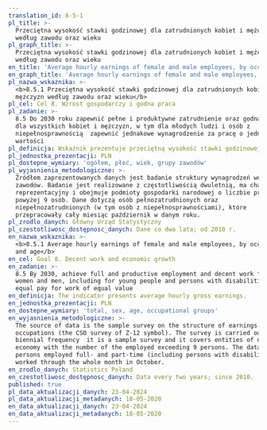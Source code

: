 ```yaml
---
translation_id: 8-5-1
pl_title: >-
  Przeciętna wysokość stawki godzinowej dla zatrudnionych kobiet i mężczyzn
  według zawodu oraz wieku
pl_graph_title: >-
  Przeciętna wysokość stawki godzinowej dla zatrudnionych kobiet i mężczyzn
  według zawodu oraz wieku
en_title: 'Average hourly earnings of female and male employees, by occupation and age'
en_graph_title: 'Average hourly earnings of female and male employees, by occupation and age'
pl_nazwa_wskaznika: >-
  <b>8.5.1 Przeciętna wysokość stawki godzinowej dla zatrudnionych kobiet i
  mężczyzn według zawodu oraz wieku</b>
pl_cel: Cel 8. Wzrost gospodarczy i godna praca
pl_zadanie: >-
  8.5 Do 2030 roku zapewnić pełne i produktywne zatrudnienie oraz godną pracę
  dla wszystkich kobiet i mężczyzn, w tym dla młodych ludzi i osób z
  niepełnosprawnością  zapewnić jednakowe wynagrodzenie za pracę o jednakowej
  wartości
pl_definicja: Wskaźnik prezentuje przeciętną wysokość stawki godzinowej.
pl_jednostka_prezentacji: PLN
pl_dostepne_wymiary: 'ogółem, płeć, wiek, grupy zawodów'
pl_wyjasnienia_metodologiczne: >-
  Źródłem zaprezentowanych danych jest badanie struktury wynagrodzeń według
  zawodów. Badanie jest realizowane z częstotliwością dwuletnią, ma charakter
  reprezentacyjny i obejmuje podmioty gospodarki narodowej o liczbie pracujących
  powyżej 9 osób. Dane dotyczą osób pełnozatrudnionych oraz
  niepełnozatrudnionych (w tym osób z niepełnosprawnościami), które
  przepracowały cały miesiąc październik w danym roku.
pl_zrodlo_danych: Główny Urząd Statystyczny
pl_czestotliwosc_dostępnosc_danych: Dane co dwa lata; od 2010 r.
en_nazwa_wskaznika: >-
  <b>8.5.1 Average hourly earnings of female and male employees, by occupation
  and age</b>
en_cel: Goal 8. Decent work and economic growth
en_zadanie: >-
  8.5 By 2030, achieve full and productive employment and decent work for all
  women and men, including for young people and persons with disabilities, and
  equal pay for work of equal value
en_definicja: The indicator presents average hourly gross earnings.
en_jednostka_prezentacji: PLN
en_dostepne_wymiary: 'total, sex, age, occupational groups'
en_wyjasnienia_metodologiczne: >-
  The source of data is the sample survey on the structure of earnings by
  occupations (the CSO survey of Z-12 symbol). The survey is carried out with
  biennial frequency  it is a sample survey and it covers entities of national
  economy with the number of the employed exceeding 9 persons. The data concern
  persons employed full- and part-time (including persons with disabilities) who
  worked through the whole month in October.
en_zrodlo_danych: Statistics Poland
en_czestotliwosc_dostępnosc_danych: Data every two years; since 2010.
published: true
pl_data_aktualizacji_danych: 23-04-2024
pl_data_aktualizacji_metadanych: 18-05-2020
en_data_aktualizacji_danych: 23-04-2024
en_data_aktualizacji_metadanych: 18-05-2020
---
```

